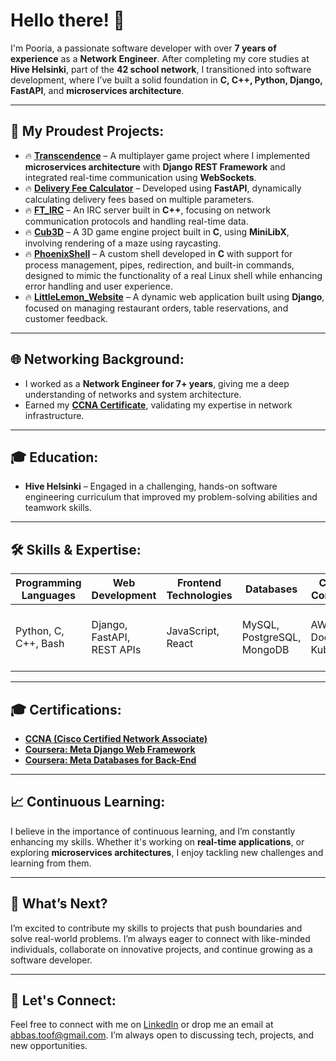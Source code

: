 # Hello there! 👋  
I'm Pooria, a passionate software developer with over **7 years of experience** as a **Network Engineer**. After completing my core studies at **Hive Helsinki**, part of the **42 school network**, I transitioned into software development, where I’ve built a solid foundation in **C, C++, Python, Django, FastAPI**, and **microservices architecture**.

---

## 🚀 My Proudest Projects:
- 🔥 **[Transcendence](https://github.com/abbastoof/transcendence)** – A multiplayer game project where I implemented **microservices architecture** with **Django REST Framework** and integrated real-time communication using **WebSockets**.
- 🔥 **[Delivery Fee Calculator](https://github.com/abbastoof/Delivery-Fee-Calculator)** – Developed using **FastAPI**, dynamically calculating delivery fees based on multiple parameters.
- 🔥 **[FT_IRC](https://github.com/abbastoof/FT_IRC)** – An IRC server built in **C++**, focusing on network communication protocols and handling real-time data.
- 🔥 **[Cub3D](https://github.com/abbastoof/Cub3D)** – A 3D game engine project built in **C**, using **MiniLibX**, involving rendering of a maze using raycasting.
- 🔥 **[PhoenixShell](https://github.com/abbastoof/PhoenixShell)** – A custom shell developed in **C** with support for process management, pipes, redirection, and built-in commands, designed to mimic the functionality of a real Linux shell while enhancing error handling and user experience.
- 🔥 **[LittleLemon_Website](https://github.com/abbastoof/LittleLemon_Website)** – A dynamic web application built using **Django**, focused on managing restaurant orders, table reservations, and customer feedback.

---

## 🌐 Networking Background:
- I worked as a **Network Engineer for 7+ years**, giving me a deep understanding of networks and system architecture.
- Earned my [**CCNA Certificate**](https://www.credly.com/badges/18f3d14f-acb1-4f94-9e8a-a65e4fa2af17?source=linked_in_profile), validating my expertise in network infrastructure.

---

## 🎓 Education:
- **Hive Helsinki** – Engaged in a challenging, hands-on software engineering curriculum that improved my problem-solving abilities and teamwork skills.

---

## 🛠 Skills & Expertise:
| **Programming Languages** | **Web Development** | **Frontend Technologies** | **Databases** | **Cloud & Containers** | **Version Control** | **Testing** |
| --------------------------| ------------------- | ------------------------- | ------------- | ---------------------- | ------------------- | ---------- |
| Python, C, C++, Bash | Django, FastAPI, REST APIs | JavaScript, React | MySQL, PostgreSQL, MongoDB | AWS, Docker, Kubernetes | Git | Pytest, CI/CD with Jenkins, Docker |

---

## 🎓 Certifications:
- [**CCNA (Cisco Certified Network Associate)**](https://www.credly.com/badges/18f3d14f-acb1-4f94-9e8a-a65e4fa2af17?source=linked_in_profile)
- [**Coursera: Meta Django Web Framework**](https://coursera.org/share/ebee68428ff9eb1361a92a068367eb0d)
- [**Coursera: Meta Databases for Back-End**](https://coursera.org/share/002d91d1775e83adf46378cf1504b3d4)

---

## 📈 Continuous Learning:
I believe in the importance of continuous learning, and I’m constantly enhancing my skills. Whether it's working on **real-time applications**, or exploring **microservices architectures**, I enjoy tackling new challenges and learning from them.

---

## 🎯 What’s Next?
I’m excited to contribute my skills to projects that push boundaries and solve real-world problems. I’m always eager to connect with like-minded individuals, collaborate on innovative projects, and continue growing as a software developer.

---

## 💬 Let's Connect:
Feel free to connect with me on [LinkedIn](https://www.linkedin.com/in/abbastoof) or drop me an email at [abbas.toof@gmail.com](mailto:abbas.toof@gmail.com). I’m always open to discussing tech, projects, and new opportunities.
